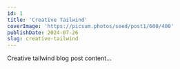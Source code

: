 ```yaml
---
id: 1
title: 'Creative Tailwind'
coverImage: 'https://picsum.photos/seed/post1/600/400'
publishDate: 2024-07-26
slug: creative-tailwind
---
```


Creative tailwind blog post content...
